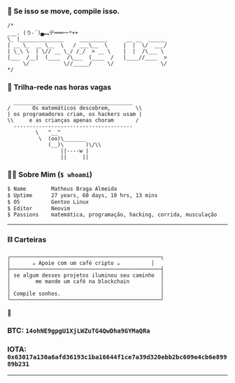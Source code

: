 ### 🐧 Se isso se move, compile isso.
```text
/*
___. (う-´)▄︻デ═══一*++                                          
\_ |______________     _________      __ __  ______
| __ \_  __ \__  \   / ___\__  \     |  |  \/  ___/
| \_\ \  | \// __ \_/ /_/  > __ \    |  |  /\___ \ 
|___  /__|  (____  /\___  (____  /   |____//____  >
     \/           \//_____/     \/               \/  
*/
```
### 👾 Trilha-rede nas horas vagas
```text
  ______________________________________
/       Os matemáticos descobrem,        \\
| os programadores criam, os hackers usam |
\\     e as crianças apenas choram       /
  --------------------------------------
         \   ^__^ 
          \  (oo)\_______
             (__)\       )\/\\
                 ||----w |
                 ||     ||
```
### 👨‍💻 Sobre Mim (`$ whoami`)
```bash
$ Name        Matheus Braga Almeida
$ Uptime      27 years, 60 days, 10 hrs, 13 mins
$ OS          Gentoo Linux
$ Editor      Neovim
$ Passions    matemática, programação, hacking, corrida, musculação
```
---
### ⛓️ Carteiras
```text
┌────────────────────────────────────────────────┐
│       ☕ Apoie com um café cripto ☕          │
├────────────────────────────────────────────────┤
│ se algum desses projetos iluminou seu caminho  │
│        me mande um café na blockchain          │
│                                                │
│ Compile sonhos.                                │
└────────────────────────────────────────────────┘
```
🔐
### BTC: `14ohNE9gpgU1XjLWZuTG4QwDha9GYMaQRa`  
### IOTA: `0x63017a130a6afd36193c1ba16644f1ce7a39d320ebb2bc609e4cb6e89989b231`
---
